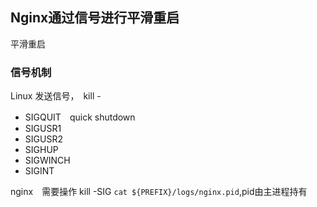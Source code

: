## Nginx通过信号进行平滑重启

平滑重启


### 信号机制

Linux 发送信号，　kill -

+ SIGQUIT　quick shutdown
+ SIGUSR1  
+ SIGUSR2
+ SIGHUP
+ SIGWINCH
+ SIGINT

nginx　需要操作 kill -SIG `cat ${PREFIX}/logs/nginx.pid`,pid由主进程持有

